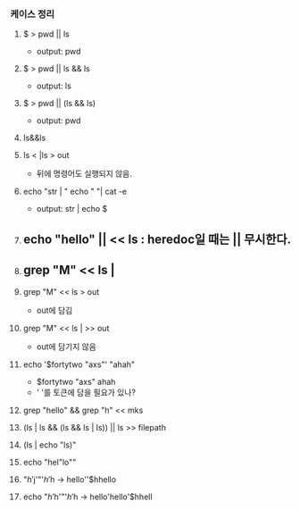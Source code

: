 ### 케이스 정리
1. $ > pwd || ls
	- output: pwd

2. $ > pwd || ls && ls
	- output: ls

3. $ > pwd || (ls && ls)
	- output: pwd

4. ls&&ls
5. ls < |ls > out 
   - 뒤에 명령어도 실행되지 않음.

6. echo "str | " echo  " "| cat -e
	- output: str |  echo  $
7. echo "hello" || << ls : heredoc일 때는 || 무시한다.
	- 
8. grep "M" << ls |
	-
9. grep "M" << ls > out 
	- out에 담김
10. grep "M" << ls | >> out
	- out에 담기지 않음
11. echo '$fortytwo "axs"' "ahah"
	- $fortytwo "axs" ahah
	- ' '를 토큰에 담을 필요가 있나?
12.  grep "hello" && grep "h" << mks
13. (ls | ls && (ls && ls | ls)) || ls  >> filepath
14. (ls | echo "ls)"
15. echo "hel"lo""
16. "$h'$j'"'$h'$h
	-> hello''$hhello
17. echo "$h'$h'"'$h'$h
	-> hello'hello'$hhell
